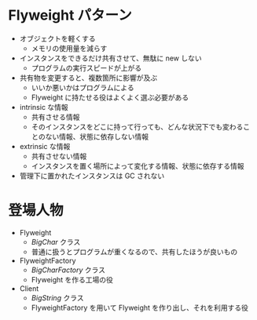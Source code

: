 # Flyweight パターン

* オブジェクトを軽くする
    * メモリの使用量を減らす
* インスタンスをできるだけ共有させて、無駄に new しない
    * プログラムの実行スピードが上がる
* 共有物を変更すると、複数箇所に影響が及ぶ
    * いいか悪いかはプログラムによる
    * Flyweight に持たせる役はよくよく選ぶ必要がある
* intrinsic な情報
    * 共有させる情報
    * そのインスタンスをどこに持って行っても、どんな状況下でも変わることのない情報、状態に依存しない情報
* extrinsic な情報
    * 共有させない情報
    * インスタンスを置く場所によって変化する情報、状態に依存する情報
* 管理下に置かれたインスタンスは GC されない


# 登場人物
* Flyweight
    * *BigChar* クラス
    * 普通に扱うとプログラムが重くなるので、共有したほうが良いもの
* FlyweightFactory
    * *BigCharFactory* クラス
    * Flyweight を作る工場の役
* Client
    * *BigString* クラス
    * FlyweightFactory を用いて Flyweight を作り出し、それを利用する役
